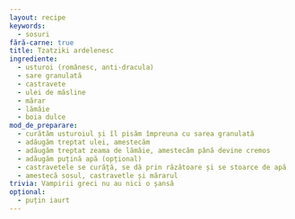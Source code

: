 ```yaml
---
layout: recipe
keywords:
  - sosuri
fără-carne: true
title: Tzatziki ardelenesc
ingrediente:
  - usturoi (românesc, anti-dracula)
  - sare granulată
  - castravete
  - ulei de măsline
  - mărar
  - lămâie
  - boia dulce
mod_de_preparare:
  - curătăm usturoiul și îl pisăm împreuna cu sarea granulată
  - adăugăm treptat ulei, amestecăm
  - adăugăm treptat zeama de lămâie, amestecăm până devine cremos
  - adăugăm puțină apă (opțional)
  - castravetele se curăță, se dă prin răzătoare și se stoarce de apă
  - amestecă sosul, castravetle și mărarul
trivia: Vampirii greci nu au nici o șansă
opțional:
  - puțin iaurt
---
```

